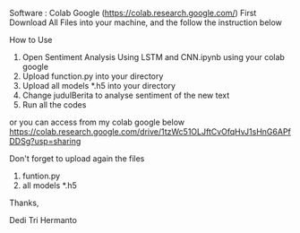 Software  : Colab Google (https://colab.research.google.com/)
First Download All Files into your machine, and the follow the instruction below

How to Use
1. Open Sentiment Analysis Using LSTM and CNN.ipynb using your colab google 
2. Upload function.py into your directory
3. Upload all models *.h5 into your directory
4. Change judulBerita to analyse sentiment of the new text
5. Run all the codes


or you can access from my colab google below
https://colab.research.google.com/drive/1tzWc51OLJftCvOfqHvJ1sHnG6APfDDSg?usp=sharing

Don't forget to upload again the files 
1. funtion.py
2. all models *.h5

Thanks,

Dedi Tri Hermanto
